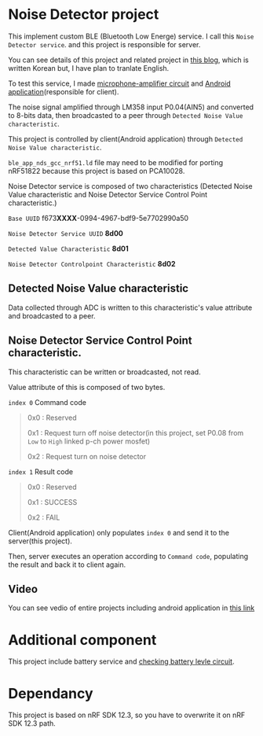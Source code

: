 # Noise Detector project

This implement custom BLE (Bluetooth Low Energe) service. I call this `Noise Detector service`. and this project is responsible for server.

You can see details of this project and related project in [this blog](http://joondong.tistory.com/), which is written Korean but, I have plan to tranlate English.

To test this service, I made [microphone-amplifier circuit](http://joondong.tistory.com/38?category=685026) and [Android application](https://github.com/JoonDong2/Android/tree/master/NoiseDetector)(responsible for client).

The noise signal amplified through LM358 input P0.04(AIN5) and converted to 8-bits data, then broadcasted to a peer through `Detected Noise Value characteristic`.

This project is controlled by client(Android application) through `Detected Noise Value characteristic`.

`ble_app_nds_gcc_nrf51.ld` file may need to be modified for porting nRF51822 because this project is based on PCA10028.

Noise Detector service is composed of two characteristics (Detected Noise Value characteristic and Noise Detector Service Control Point characteristic.)

`Base UUID` f673**XXXX**-0994-4967-bdf9-5e7702990a50

`Noise Detector Service UUID` **8d00**

`Detected Value Characteristic` **8d01**

`Noise Detector Controlpoint Characteristic` **8d02**


## Detected Noise Value characteristic

Data collected through ADC is written to this characteristic's value attribute and broadcasted to a peer.

## Noise Detector Service Control Point characteristic.

This characteristic can be written or broadcasted, not read.

Value attribute of this is composed of two bytes.

`index 0` Command code

>0x0 : Reserved
>
>0x1 : Request turn off noise detector(in this project, set P0.08 from `Low` to `High` linked p-ch power mosfet)
>
>0x2 : Request turn on noise detector


`index 1` Result code

>0x0 : Reserved
>
>0x1 : SUCCESS
>
>0x2 : FAIL

Client(Android application) only populates `index 0` and send it to the server(this project).

Then, server executes an operation according to `Command code`, populating the result and back it to client again. 

## Video

You can see vedio of entire projects including android application in [this link](http://joondong.tistory.com/28?category=651762)


# Additional component

This project include battery service and [checking battery levle circuit](http://joondong.tistory.com/41?category=685026).


# Dependancy

This project is based on nRF SDK 12.3, so you have to overwrite it on nRF SDK 12.3 path.